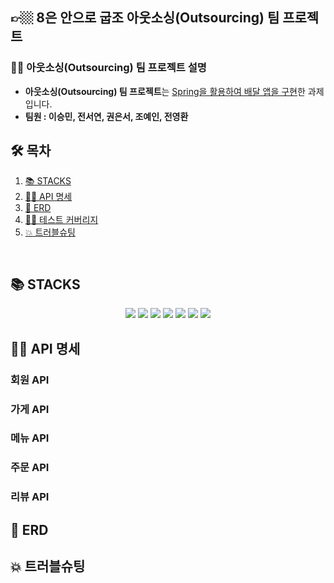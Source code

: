 ## 👉🏼 8은 안으로 굽조 아웃소싱(Outsourcing) 팀 프로젝트

### 🙋‍♀️ 아웃소싱(Outsourcing) 팀 프로젝트 설명
- **아웃소싱(Outsourcing) 팀 프로젝트**는 <u>Spring을 활용하여 배달 앱을 구현</u>한 과제입니다.
- **팀원 : 이승민, 전서연, 권은서, 조예인, 전영환**


## 🛠 목차

1. [📚 STACKS](#-STACKS)
2. [👩🏻‍ API 명세](#-API-명세)
3. [👩 ERD](#-ERD)
4. [👩🏻‍ 테스트 커버리지](#-테스트-커버리지)
5. [💥 트러블슈팅](#-트러블슈팅)
<br>   


## 📚 STACKS
<div align=center> 
  <img src="https://img.shields.io/badge/java-007396?style=for-the-badge&logo=java&logoColor=white"> 
<img src="https://img.shields.io/badge/mysql-4479A1?style=for-the-badge&logo=mysql&logoColor=white">
<img src="https://img.shields.io/badge/spring-6DB33F?style=for-the-badge&logo=spring&logoColor=white">
<img src="https://img.shields.io/badge/springboot-6DB33F?style=for-the-badge&logo=springboot&logoColor=white">
<img src="https://img.shields.io/badge/gradle-02303A?style=for-the-badge&logo=gradle&logoColor=white">
<img src="https://img.shields.io/badge/github-181717?style=for-the-badge&logo=github&logoColor=white">
  <img src="https://img.shields.io/badge/git-F05032?style=for-the-badge&logo=git&logoColor=white">
</div>


## 👩🏻‍ API 명세
### 회원 API

### 가게 API

### 메뉴 API

### 주문 API

### 리뷰 API

## 👩 ERD


## 💥 트러블슈팅



